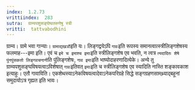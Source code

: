 ```yaml
---
index:  1.2.73
vrittiindex:  283
sutra:  ग्राम्यपशुसङ्घेष्वतरुणेषु स्त्री
vritti:  tattvabodhini 
---
```


ग्राम्य। ग्रामे भवा गान्याः। `ग्रामाद्यखञौ`इति यः। लिङ्गद्वयेऽपि `गावः`इति रूपस्य समानत्वात्स्त्रीलिङ्गशेषस्य फलमाह---इमा इति। एवं च `इमे च इमाश्च इमाः`इति स्त्रीलिङ्गशेष एव भवति, न त्वत्र `त्यदादितः शेषे पुंनपुंसकतो लिङ्गवचनानी`ति पुंलिङ्गशेषः, `गाव इमाः`इति भाष्योदाहरणादित्येके। अन्ये तु ग्राम्यपशुसङ्घविषयत्वाऽविशेषात् `गावः`इतिवत् `इमाः`इति च स्त्रीलिङ्गशेष एव स्यादिति नास्ति शङ्कावकाश इत्याहुः। एतौ गावाविति। एकशेथस्याऽनेकविषयत्वादेवाऽनेकपरिग्रहे सिद्धे सङ्गग्रहणसामथ्र्याद्बहूनां समुदायोऽत्र गृह्यत इति भावः।

